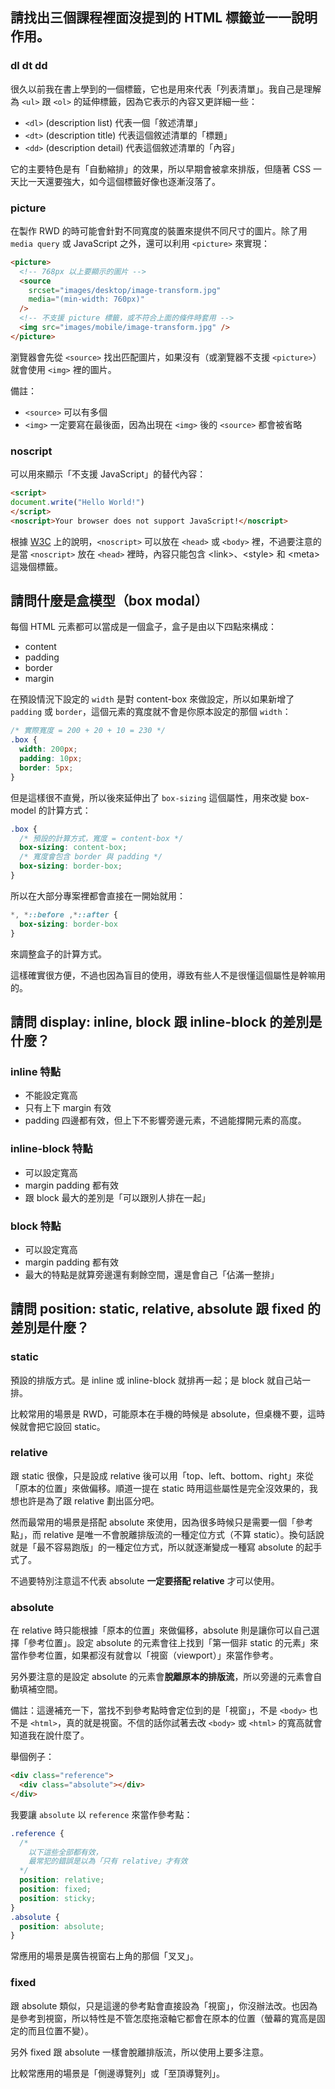 ## 請找出三個課程裡面沒提到的 HTML 標籤並一一說明作用。

### dl dt dd

很久以前我在書上學到的一個標籤，它也是用來代表「列表清單」。我自己是理解為 `<ul>` 跟 `<ol>` 的延伸標籤，因為它表示的內容又更詳細一些：

- `<dl>` (description list) 代表一個「敘述清單」
- `<dt>` (description title) 代表這個敘述清單的「標題」
- `<dd>` (description detail) 代表這個敘述清單的「內容」

它的主要特色是有「自動縮排」的效果，所以早期會被拿來排版，但隨著 CSS 一天比一天還要強大，如今這個標籤好像也逐漸沒落了。


### picture

在製作 RWD 的時可能會針對不同寬度的裝置來提供不同尺寸的圖片。除了用 `media query` 或 JavaScript 之外，還可以利用 `<picture>` 來實現：

```html
<picture>
  <!-- 768px 以上要顯示的圖片 -->
  <source
    srcset="images/desktop/image-transform.jpg"
    media="(min-width: 760px)"
  />
  <!-- 不支援 picture 標籤，或不符合上面的條件時套用 -->
  <img src="images/mobile/image-transform.jpg" />
</picture>
```

瀏覽器會先從 `<source>` 找出匹配圖片，如果沒有（或瀏覽器不支援 `<picture>`）就會使用 `<img>` 裡的圖片。

備註：

- `<source>` 可以有多個
- `<img>` 一定要寫在最後面，因為出現在 `<img>` 後的 `<source>` 都會被省略


### noscript

可以用來顯示「不支援 JavaScript」的替代內容：

```html
<script>
document.write("Hello World!")
</script>
<noscript>Your browser does not support JavaScript!</noscript>
```

根據 [W3C](https://www.w3schools.com/tags/tag_noscript.asp) 上的說明，`<noscript>` 可以放在 `<head>` 或 `<body>` 裡，不過要注意的是當 `<noscript>` 放在 `<head>` 裡時，內容只能包含 &lt;link&gt;、&lt;style&gt; 和 &lt;meta&gt; 這幾個標籤。

## 請問什麼是盒模型（box modal）

每個 HTML 元素都可以當成是一個盒子，盒子是由以下四點來構成：

- content
- padding
- border
- margin 

在預設情況下設定的 `width` 是對 content-box 來做設定，所以如果新增了 `padding` 或 `border`，這個元素的寬度就不會是你原本設定的那個 `width`：

```css
/* 實際寬度 = 200 + 20 + 10 = 230 */
.box {
  width: 200px;
  padding: 10px;
  border: 5px;
}
```

但是這樣很不直覺，所以後來延伸出了 `box-sizing` 這個屬性，用來改變 box-model 的計算方式：

```css
.box {
  /* 預設的計算方式，寬度 = content-box */
  box-sizing: content-box;
  /* 寬度會包含 border 與 padding */
  box-sizing: border-box;
}
```

所以在大部分專案裡都會直接在一開始就用：

```css
*, *::before ,*::after {
  box-sizing: border-box
}
```

來調整盒子的計算方式。

這樣確實很方便，不過也因為盲目的使用，導致有些人不是很懂這個屬性是幹嘛用的。




## 請問 display: inline, block 跟 inline-block 的差別是什麼？


### inline 特點

- 不能設定寬高
- 只有上下 margin 有效
- padding 四邊都有效，但上下不影響旁邊元素，不過能撐開元素的高度。

### inline-block 特點

- 可以設定寬高
- margin padding 都有效
- 跟 block 最大的差別是「可以跟別人排在一起」


### block 特點

- 可以設定寬高
- margin padding 都有效
- 最大的特點是就算旁邊還有剩餘空間，還是會自己「佔滿一整排」


## 請問 position: static, relative, absolute 跟 fixed 的差別是什麼？


### static

預設的排版方式。是 inline 或 inline-block 就排再一起；是 block 就自己站一排。

比較常用的場景是 RWD，可能原本在手機的時候是 absolute，但桌機不要，這時候就會把它設回 static。

### relative

跟 static 很像，只是設成 relative 後可以用「top、left、bottom、right」來從「原本的位置」來做偏移。順道一提在 static 時用這些屬性是完全沒效果的，我想也許是為了跟 relative 劃出區分吧。

然而最常用的場景是搭配 absolute 來使用，因為很多時候只是需要一個「參考點」，而 relative 是唯一不會脫離排版流的一種定位方式（不算 static）。換句話說就是「最不容易跑版」的一種定位方式，所以就逐漸變成一種寫 absolute 的起手式了。

不過要特別注意這不代表 absolute **一定要搭配 relative** 才可以使用。

### absolute

在 relative 時只能根據「原本的位置」來做偏移，absolute 則是讓你可以自己選擇「參考位置」。設定 absolute 的元素會往上找到「第一個非 static 的元素」來當作參考位置，如果都沒有就會以「視窗（viewport）」來當作參考。 

另外要注意的是設定 absolute 的元素會**脫離原本的排版流**，所以旁邊的元素會自動填補空間。

備註：這邊補充一下，當找不到參考點時會定位到的是「視窗」，不是 `<body>` 也不是 `<html>`，真的就是視窗。不信的話你試著去改 `<body>` 或 `<html>` 的寬高就會知道我在說什麼了。

舉個例子：

```html
<div class="reference">
  <div class="absolute"></div>
</div>
```

我要讓 `absolute` 以 `reference` 來當作參考點：

```css
.reference {
  /*
    以下這些全部都有效，
    最常犯的錯誤是以為「只有 relative」才有效 
  */
  position: relative;
  position: fixed;
  position: sticky;
}
.absolute {
  position: absolute;
}
```

常應用的場景是廣告視窗右上角的那個「叉叉」。

### fixed

跟 absolute 類似，只是這邊的參考點會直接設為「視窗」，你沒辦法改。也因為是參考到視窗，所以特性是不管怎麼拖滾軸它都會在原本的位置（螢幕的寬高是固定的而且位置不變）。

另外 fixed 跟 absolute 一樣會脫離排版流，所以使用上要多注意。

比較常應用的場景是「側邊導覽列」或「至頂導覽列」。



